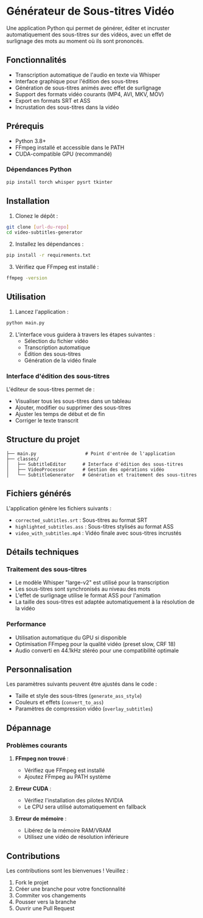 # Générateur de Sous-titres Vidéo

Une application Python qui permet de générer, éditer et incruster automatiquement des sous-titres sur des vidéos, avec un effet de surlignage des mots au moment où ils sont prononcés.

## Fonctionnalités

- Transcription automatique de l'audio en texte via Whisper
- Interface graphique pour l'édition des sous-titres
- Génération de sous-titres animés avec effet de surlignage
- Support des formats vidéo courants (MP4, AVI, MKV, MOV)
- Export en formats SRT et ASS
- Incrustation des sous-titres dans la vidéo

## Prérequis

- Python 3.8+
- FFmpeg installé et accessible dans le PATH
- CUDA-compatible GPU (recommandé)

### Dépendances Python

```bash
pip install torch whisper pysrt tkinter
```

## Installation

1. Clonez le dépôt :
```bash
git clone [url-du-repo]
cd video-subtitles-generator
```

2. Installez les dépendances :
```bash
pip install -r requirements.txt
```

3. Vérifiez que FFmpeg est installé :
```bash
ffmpeg -version
```

## Utilisation

1. Lancez l'application :
```bash
python main.py
```

2. L'interface vous guidera à travers les étapes suivantes :
   - Sélection du fichier vidéo
   - Transcription automatique
   - Édition des sous-titres
   - Génération de la vidéo finale

### Interface d'édition des sous-titres

L'éditeur de sous-titres permet de :
- Visualiser tous les sous-titres dans un tableau
- Ajouter, modifier ou supprimer des sous-titres
- Ajuster les temps de début et de fin
- Corriger le texte transcrit

## Structure du projet

```
├── main.py                  # Point d'entrée de l'application
├── classes/
│   ├── SubtitleEditor      # Interface d'édition des sous-titres
│   ├── VideoProcessor      # Gestion des opérations vidéo
│   └── SubtitleGenerator   # Génération et traitement des sous-titres
```

## Fichiers générés

L'application génère les fichiers suivants :
- `corrected_subtitles.srt` : Sous-titres au format SRT
- `highlighted_subtitles.ass` : Sous-titres stylisés au format ASS
- `video_with_subtitles.mp4` : Vidéo finale avec sous-titres incrustés

## Détails techniques

### Traitement des sous-titres

- Le modèle Whisper "large-v2" est utilisé pour la transcription
- Les sous-titres sont synchronisés au niveau des mots
- L'effet de surlignage utilise le format ASS pour l'animation
- La taille des sous-titres est adaptée automatiquement à la résolution de la vidéo

### Performance

- Utilisation automatique du GPU si disponible
- Optimisation FFmpeg pour la qualité vidéo (preset slow, CRF 18)
- Audio converti en 44.1kHz stéréo pour une compatibilité optimale

## Personnalisation

Les paramètres suivants peuvent être ajustés dans le code :
- Taille et style des sous-titres (`generate_ass_style`)
- Couleurs et effets (`convert_to_ass`)
- Paramètres de compression vidéo (`overlay_subtitles`)

## Dépannage

### Problèmes courants

1. **FFmpeg non trouvé** :
   - Vérifiez que FFmpeg est installé
   - Ajoutez FFmpeg au PATH système

2. **Erreur CUDA** :
   - Vérifiez l'installation des pilotes NVIDIA
   - Le CPU sera utilisé automatiquement en fallback

3. **Erreur de mémoire** :
   - Libérez de la mémoire RAM/VRAM
   - Utilisez une vidéo de résolution inférieure

## Contributions

Les contributions sont les bienvenues ! Veuillez :
1. Fork le projet
2. Créer une branche pour votre fonctionnalité
3. Commiter vos changements
4. Pousser vers la branche
5. Ouvrir une Pull Request

